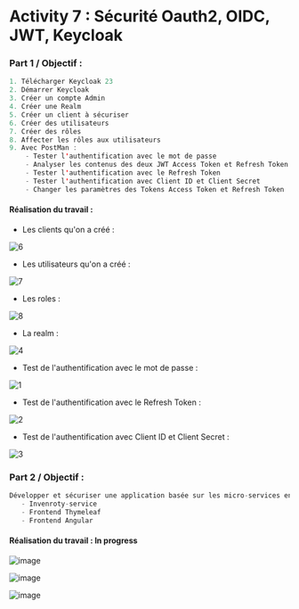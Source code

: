 # Activity 7 : Sécurité Oauth2, OIDC, JWT, Keycloak

### Part 1 / Objectif :

```java
1. Télécharger Keycloak 23
2. Démarrer Keycloak
3. Créer un compte Admin
4. Créer une Realm
5. Créer un client à sécuriser
6. Créer des utilisateurs
7. Créer des rôles
8. Affecter les rôles aux utilisateurs
9. Avec PostMan :
    - Tester l'authentification avec le mot de passe
    - Analyser les contenus des deux JWT Access Token et Refresh Token
    - Tester l'authentification avec le Refresh Token
    - Tester l'authentification avec Client ID et Client Secret
    - Changer les paramètres des Tokens Access Token et Refresh Token
```

#### Réalisation du travail :

- Les clients qu'on a créé :
  
![6](https://github.com/WebProjDeveloper/JEE_All_Activities/assets/125798807/9c3deb56-4213-4d12-8eec-82ed555d2dd6)

- Les utilisateurs qu'on a créé :
  
![7](https://github.com/WebProjDeveloper/JEE_All_Activities/assets/125798807/76aa966f-74d7-44b2-b7af-dcb031313dfb)

- Les roles : 

![8](https://github.com/WebProjDeveloper/JEE_All_Activities/assets/125798807/0d885aa4-4920-440e-8e33-fc88055c96ee)

- La realm :
  
![4](https://github.com/WebProjDeveloper/JEE_All_Activities/assets/125798807/c0c41903-ea96-46c3-82f6-dd4008ecba55)

- Test de l'authentification avec le mot de passe :
  
![1](https://github.com/WebProjDeveloper/JEE_All_Activities/assets/125798807/2b43857d-d2b3-4b52-a89c-fbd62e5e9fbc)

- Test de l'authentification avec le Refresh Token :
  
![2](https://github.com/WebProjDeveloper/JEE_All_Activities/assets/125798807/620707e8-12ae-45a9-a272-d9ca861488b8)

- Test de l'authentification avec Client ID et Client Secret :
  
![3](https://github.com/WebProjDeveloper/JEE_All_Activities/assets/125798807/75764ccf-2b4c-4053-b37e-5c601c2621d1)


### Part 2 / Objectif :
```java
Développer et sécuriser une application basée sur les micro-services en utilsant Oauth 2, OIDC, Keycloak :
   - Invenroty-service
   - Frontend Thymeleaf
   - Frontend Angular
```
#### Réalisation du travail : In progress

![image](https://github.com/WebProjDeveloper/JEE_All_Activities/assets/125798807/f1ff989e-8ff4-48aa-8164-5c54f4dd5a2e)


![image](https://github.com/WebProjDeveloper/JEE_All_Activities/assets/125798807/c1272cf7-6c8c-4fb8-bb0f-235e7fe3cfc9)


![image](https://github.com/WebProjDeveloper/JEE_All_Activities/assets/125798807/fb484800-245c-4853-8712-0d39a7e06405)


















